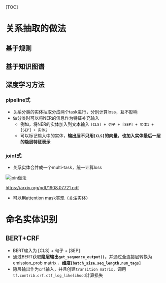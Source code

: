 [TOC]

# 关系抽取的做法
## 基于规则
## 基于知识图谱
## 深度学习方法
### pipeline式
* 关系分类的实体抽取分成两个task进行，分别计算loss，互不影响
* 做分类时可以将NER的信息作为特征补充输入
    * 例如，将NER的实体加入到文本输入 `[CLS] + 句子 + [SEP] + 实体1 + [SEP] + 实体2` 
    * 可以标记输入中的实体，**输出层不只用`[CLS]`的向量，也加入实体最后一层的隐层特征表示**

### joint式
* 关系实体合并成一个multi-task，统一计算loss

![join做法](https://pic4.zhimg.com/80/v2-24aefcc56ec9b52f51a6955cca176263_720w.jpg)

https://arxiv.org/pdf/1908.07721.pdf

* 可以用attention mask实现（关注实体）


# 命名实体识别
## BERT+CRF
* BERT输入为 [CLS] + 句子 + [SEP]
* 通过BERT获取**隐层输出`get_sequence_output()`**，并通过全连接层转换为emission_prob matrix ，**维度`[batch_size,seq_length,num_tags]`**
* 隐层输出作为`crf`输入，并且创建`transition matrix`，调用`tf.contrib.crf.ctf_log_likelihood`计算损失